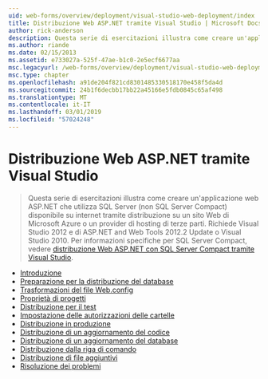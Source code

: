 ```yaml
---
uid: web-forms/overview/deployment/visual-studio-web-deployment/index
title: Distribuzione Web ASP.NET tramite Visual Studio | Microsoft Docs
author: rick-anderson
description: Questa serie di esercitazioni illustra come creare un'applicazione web ASP.NET che Usa SQL Server (non SQL Server Compact) disponibile tramite internet mediante la distribuzione t...
ms.author: riande
ms.date: 02/15/2013
ms.assetid: e733027a-525f-47ae-b1c0-2e5ecf6677aa
msc.legacyurl: /web-forms/overview/deployment/visual-studio-web-deployment
msc.type: chapter
ms.openlocfilehash: a91de204f821cd8301485330518170e458f5da4d
ms.sourcegitcommit: 24b1f6decbb17bb22a45166e5fdb0845c65af498
ms.translationtype: MT
ms.contentlocale: it-IT
ms.lasthandoff: 03/01/2019
ms.locfileid: "57024248"
---
```

<a name="aspnet-web-deployment-using-visual-studio"></a>Distribuzione Web ASP.NET tramite Visual Studio
====================
> Questa serie di esercitazioni illustra come creare un'applicazione web ASP.NET che utilizza SQL Server (non SQL Server Compact) disponibile su internet tramite distribuzione su un sito Web di Microsoft Azure o un provider di hosting di terze parti. Richiede Visual Studio 2012 e di ASP.NET and Web Tools 2012.2 Update o Visual Studio 2010. Per informazioni specifiche per SQL Server Compact, vedere [distribuzione Web ASP.NET con SQL Server Compact tramite Visual Studio](../../older-versions-getting-started/deployment-to-a-hosting-provider/deployment-to-a-hosting-provider-introduction-1-of-12.md).


- [Introduzione](introduction.md)
- [Preparazione per la distribuzione del database](preparing-databases.md)
- [Trasformazioni del file Web.config](web-config-transformations.md)
- [Proprietà di progetti](project-properties.md)
- [Distribuzione per il test](deploying-to-iis.md)
- [Impostazione delle autorizzazioni delle cartelle](setting-folder-permissions.md)
- [Distribuzione in produzione](deploying-to-production.md)
- [Distribuzione di un aggiornamento del codice](deploying-a-code-update.md)
- [Distribuzione di un aggiornamento del database](deploying-a-database-update.md)
- [Distribuzione dalla riga di comando](command-line-deployment.md)
- [Distribuzione di file aggiuntivi](deploying-extra-files.md)
- [Risoluzione dei problemi](troubleshooting.md)
